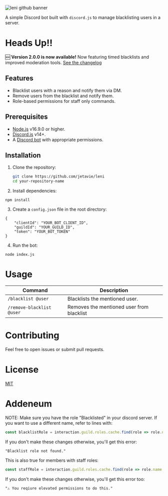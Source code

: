 ![leni github banner](https://github.com/user-attachments/assets/761a9c7d-cff8-4636-9cea-67e3d432987d)

A simple Discord bot built with `discord.js` to manage blacklisting users in a server.

# Heads Up!!
🆕 **Version 2.0.0 is now available!** Now featuring timed blacklists and improved moderation tools. [See the changelog](./CHANGELOG.md)

## Features
- Blacklist users with a reason and notify them via DM.
- Remove users from the blacklist and notify them.
- Role-based permissions for staff only commands.

## Prerequisites
- [Node.js](https://nodejs.org/en/) v16.9.0 or higher.
- [Discord.js](https://discord.js.org) v14+.
- A [Discord bot](https://discord.com/developers/applications) with appropriate permissions.

## Installation

1. Clone the repository:
   ```bash
   git clone https://github.com/jetavie/leni
   cd your-repository-name
2. Install dependencies:
```
npm install
```
3. Create a `config.json` file in the root directory:
```
{
    "clientId": "YOUR_BOT_CLIENT_ID",
    "guildId": "YOUR_GUILD_ID",
    "token": "YOUR_BOT_TOKEN"
}
```

4. Run the bot:
```
node index.js
```

# Usage

| Command       | Description                           |
| ------------- | ------------------------------------- |
| `/blacklist @user`  | Blacklists the mentioned user.    |
| `/remove-blacklist @user`   | 	Removes the mentioned user from blacklist |

# Contributing
Feel free to open issues or submit pull requests.

# License
[MIT](https://opensource.org/license/MIT)

# Addeneum

NOTE: Make sure you have the role "Blacklisted" in your discord server. If you want to use a different name, refer to lines with:
```discord.js
const blacklistRole = interaction.guild.roles.cache.find(role => role.name === 'Blacklisted');
```
If you don't make these changes otherwise, you'll get this error:

`"Blacklist role not found."`

This is also true for members with staff roles:

```discord.js
const staffRole = interaction.guild.roles.cache.find(role => role.name === 'Staff'); 
```
If you don't make these changes otherwise, you'll get this error too:

`"⚠️ You reqiure elevated permissions to do this."`


